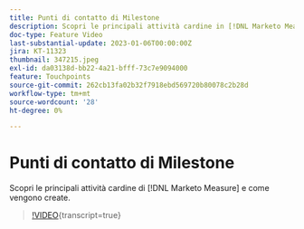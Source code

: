 ```yaml
---
title: Punti di contatto di Milestone
description: Scopri le principali attività cardine in [!DNL Marketo Measure] e come vengono create.
doc-type: Feature Video
last-substantial-update: 2023-01-06T00:00:00Z
jira: KT-11323
thumbnail: 347215.jpeg
exl-id: da03138d-bb22-4a21-bfff-73c7e9094000
feature: Touchpoints
source-git-commit: 262cb13fa02b32f7918ebd569720b80078c2b28d
workflow-type: tm+mt
source-wordcount: '28'
ht-degree: 0%

---
```


# Punti di contatto di Milestone

Scopri le principali attività cardine di [!DNL Marketo Measure] e come vengono create.

>[!VIDEO](https://video.tv.adobe.com/v/3421807/?learn=on&captions=ita){transcript=true}
